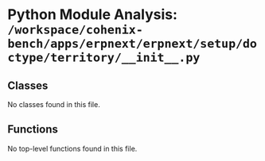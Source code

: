 # Python Module Analysis: `/workspace/cohenix-bench/apps/erpnext/erpnext/setup/doctype/territory/__init__.py`

## Classes

No classes found in this file.


## Functions

No top-level functions found in this file.
